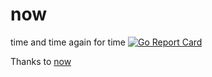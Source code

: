 # now
time and time again for time [![Go Report Card](https://goreportcard.com/badge/github.com/bingoohuang/now)](https://goreportcard.com/report/github.com/bingoohuang/now)


Thanks to [now](https://github.com/jinzhu/now)
